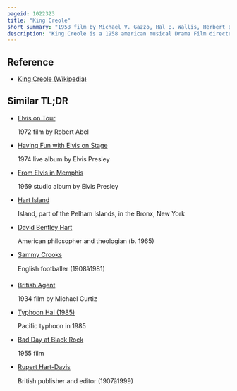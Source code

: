 ```yaml
---
pageid: 1022323
title: "King Creole"
short_summary: "1958 film by Michael V. Gazzo, Hal B. Wallis, Herbert Baker, Michael Curtiz"
description: "King Creole is a 1958 american musical Drama Film directed by Michael Curtiz and based on Harold Robbins's 1952 Novel a Stone for Danny Fisher. Produced by Hal B. Wallis starring elvis Presley Carolyn Jones walter matthau Dolores hart dean Jagger and vic Morrow follows a nineteen-year-old who is involved with Crooks and."
---
```


## Reference

- [King Creole (Wikipedia)](https://en.wikipedia.org/?curid=1022323)

## Similar TL;DR

- [Elvis on Tour](/tldr/en/elvis-on-tour)

  1972 film by Robert Abel

- [Having Fun with Elvis on Stage](/tldr/en/having-fun-with-elvis-on-stage)

  1974 live album by Elvis Presley

- [From Elvis in Memphis](/tldr/en/from-elvis-in-memphis)

  1969 studio album by Elvis Presley

- [Hart Island](/tldr/en/hart-island)

  Island, part of the Pelham Islands, in the Bronx, New York

- [David Bentley Hart](/tldr/en/david-bentley-hart)

  American philosopher and theologian (b. 1965)

- [Sammy Crooks](/tldr/en/sammy-crooks)

  English footballer (1908â1981)

- [British Agent](/tldr/en/british-agent)

  1934 film by Michael Curtiz

- [Typhoon Hal (1985)](/tldr/en/typhoon-hal-1985)

  Pacific typhoon in 1985

- [Bad Day at Black Rock](/tldr/en/bad-day-at-black-rock)

  1955 film

- [Rupert Hart-Davis](/tldr/en/rupert-hart-davis)

  British publisher and editor (1907â1999)
